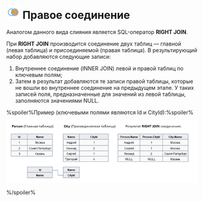 # ![Правое соединение](../../../media/app/processors/transformation/joins-08.svg) Правое соединение

Аналогом данного вида слияния является SQL-оператор **RIGHT JOIN**.

При **RIGHT JOIN** производится соединение двух таблиц — главной (левая таблица) и присоединяемой (правая таблица). В результирующий набор добавляются следующие записи:

1. Внутреннее соединение (INNER JOIN) левой и правой таблиц по ключевым полям;
2. Затем в результат добавляются те записи правой таблицы, которые не вошли во внутреннее соединение на предыдущем этапе. У таких записей поля, предназначенные для значений из левой таблицы, заполняются значениями NULL.

%spoiler%Пример (ключевыми полями являются Id и CityId):%spoiler%

![Пример](../../../media/app/processors/transformation/join/right-join-example-4.png)

%/spoiler%